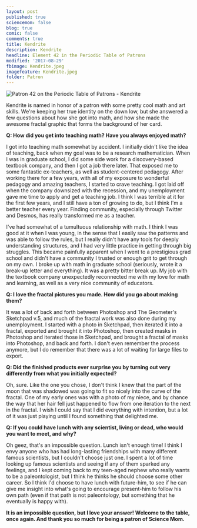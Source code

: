 ```yaml
---
layout: post
published: true
sciencemom: false
blog: true
comic: false
comments: true
title: Kendrite
description: Kendrite
headline: Element 42 in the Periodic Table of Patrons
modified: '2017-08-29'
fbimage: Kendrite.jpeg
imagefeature: Kendrite.jpeg
folder: Patron
---
```

<span class="image left" style="width:400px; max-width:50%"><img src="images/Patron/Kendrite.001.jpeg" alt="Patron 42 on the Periodic Table of Patrons - Kendrite" /></span>

Kendrite is named in honor of a patron with some pretty cool math and art skills. We're keeping her true identity on the down low, but she answered a few questions about how she got into math, and how she made the awesome fractal graphic that forms the background of her card. 

**Q: How did you get into teaching math? Have you always enjoyed math?**

I got into teaching math somewhat by accident. I initially didn't like the idea of teaching, back when my goal was to be a research mathematician. When I was in graduate school, I did some side work for a discovery-based textbook company, and then I got a job there later. That exposed me to some fantastic ex-teachers, as well as student-centered pedagogy. After working there for a few years, with all of my exposure to wonderful pedagogy and amazing teachers, I started to crave teaching. I got laid off when the company downsized with the recession, and my unemployment gave me time to apply and get a teaching job. I think I was terrible at it for the first few years, and I still have a ton of growing to do, but I think I'm a better teacher every year. Finding community, especially through Twitter and Desmos, has really transformed me as a teacher.

I've had somewhat of a tumultuous relationship with math. I think I was good at it when I was young, in the sense that I easily saw the patterns and was able to follow the rules, but I really didn't have any tools for deeply understanding structures, and I had very little practice in getting through big struggles. This became painfully apparent when I went to a prestigious grad school and didn't have a community I trusted or enough grit to get through on my own. I broke up with math in graduate school (seriously, wrote it a break-up letter and everything). It was a pretty bitter break up. My job with the textbook company unexpectedly reconnected me with my love for math and learning, as well as a very nice community of educators.

 
**Q: I love the fractal pictures you made. How did you go about making them?**

It was a lot of back and forth between Photoshop and The Geometer's Sketchpad v.5, and much of the fractal work was also done during my unemployment. I started with a photo in Sketchpad, then iterated it into a fractal, exported and brought it into Photoshop, then created masks in Photoshop and iterated those in Sketchpad, and brought a fractal of masks into Photoshop, and back and forth. I don't even remember the process anymore, but I do remember that there was a lot of waiting for large files to export.

 
**Q: Did the finished products ever surprise you by turning out very differently from what you initially expected?**

Oh, sure. Like the one you chose, I don't think I knew that the part of the moon that was shadowed was going to fit so nicely into the curve of the fractal. One of my early ones was with a photo of my niece, and by chance the way that her hair fell just happened to flow from one iteration to the next in the fractal. I wish I could say that I did everything with intention, but a lot of it was just playing until I found something that delighted me.

 
**Q: If you could have lunch with any scientist, living or dead, who would you want to meet, and why?**

Oh geez, that's an impossible question. Lunch isn't enough time! I think I envy anyone who has had long-lasting friendships with many different famous scientists, but I couldn't choose just one. I spent a lot of time looking up famous scientists and seeing if any of them sparked any feelings, and I kept coming back to my teen-aged nephew who really wants to be a paleontologist, but I think he thinks he should choose some other career. So I think I'd choose to have lunch with future-him, to see if he can give me insight into what's going to encourage present-him to follow his own path (even if that path is not paleontology, but something that he eventually is happy with).

**It is an impossible question, but I love your answer!
Welcome to the table, once again. And thank you so much for being a patron of Science Mom.** 